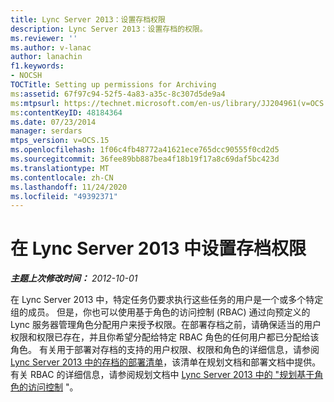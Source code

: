 ```yaml
---
title: Lync Server 2013：设置存档权限
description: Lync Server 2013：设置存档的权限。
ms.reviewer: ''
ms.author: v-lanac
author: lanachin
f1.keywords:
- NOCSH
TOCTitle: Setting up permissions for Archiving
ms:assetid: 67f97c94-52f5-4a83-a35c-8c307d5de9a4
ms:mtpsurl: https://technet.microsoft.com/en-us/library/JJ204961(v=OCS.15)
ms:contentKeyID: 48184364
ms.date: 07/23/2014
manager: serdars
mtps_version: v=OCS.15
ms.openlocfilehash: 1f06c4fb48772a41621ece765dcc90555f0cd2d5
ms.sourcegitcommit: 36fee89bb887bea4f18b19f17a8c69daf5bc423d
ms.translationtype: MT
ms.contentlocale: zh-CN
ms.lasthandoff: 11/24/2020
ms.locfileid: "49392371"
---
```

# <a name="setting-up-permissions-for-archiving-in-lync-server-2013"></a>在 Lync Server 2013 中设置存档权限

<div data-xmlns="http://www.w3.org/1999/xhtml">

<div class="topic" data-xmlns="http://www.w3.org/1999/xhtml" data-msxsl="urn:schemas-microsoft-com:xslt" data-cs="https://msdn.microsoft.com/">

<div data-asp="https://msdn2.microsoft.com/asp">



</div>

<div id="mainSection">

<div id="mainBody">

<span> </span>

_**主题上次修改时间：** 2012-10-01_

在 Lync Server 2013 中，特定任务仍要求执行这些任务的用户是一个或多个特定组的成员。 但是，你也可以使用基于角色的访问控制 (RBAC) 通过向预定义的 Lync 服务器管理角色分配用户来授予权限。在部署存档之前，请确保适当的用户权限和权限已存在，并且你希望分配给特定 RBAC 角色的任何用户都已分配给该角色。 有关用于部署对存档的支持的用户权限、权限和角色的详细信息，请参阅 [Lync Server 2013 中的存档的部署清单](lync-server-2013-deployment-checklist-for-archiving.md)，该清单在规划文档和部署文档中提供。 有关 RBAC 的详细信息，请参阅规划文档中 [Lync Server 2013 中的 "规划基于角色的访问控制](lync-server-2013-planning-for-role-based-access-control.md) "。

</div>

<span> </span>

</div>

</div>

</div>

